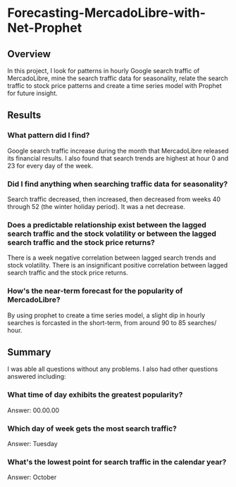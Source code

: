 # Forecasting-MercadoLibre-with-Net-Prophet

## Overview

In this project, I look for patterns in hourly Google search traffic of MercadoLibre, mine the search traffic data for seasonality, relate the search traffic to stock price patterns  and create a time series model with Prophet for future insight.  

## Results
### What pattern did I find?
Google search traffic increase during the month that MercadoLibre released its financial results. 
I also found that search trends are highest at hour 0 and 23 for every day of the week.

### Did I find anything when searching traffic data for seasonality?
Search traffic decreased, then increased, then decreased from weeks 40 through 52 (the winter holiday period). It was a net decrease.

### Does a predictable relationship exist between the lagged search traffic and the stock volatility or between the lagged search traffic and the stock price returns?
There is a week negative correlation between lagged search trends and stock volatility. There is an insignificant positive correlation between lagged search traffic and the stock price returns.

### How's the near-term forecast for the popularity of MercadoLibre?
By using prophet to create a time series model, a slight dip in hourly searches is forcasted in the short-term, from around 90 to 85 searches/ hour.

## Summary
I was able all questions without any problems. I also had other questions answered including:

### What time of day exhibits the greatest popularity?
Answer: 00.00.00

### Which day of week gets the most search traffic?
Answer: Tuesday

### What's the lowest point for search traffic in the calendar year?
Answer: October
